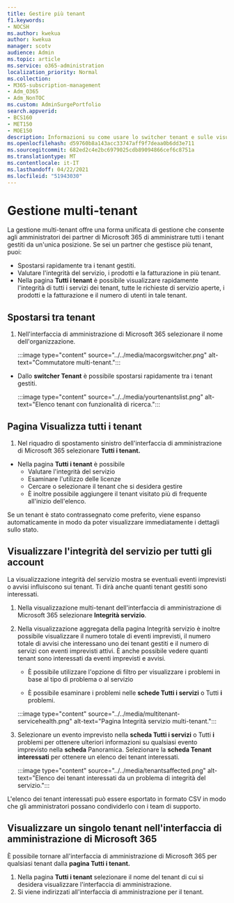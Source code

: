```yaml
---
title: Gestire più tenant
f1.keywords:
- NOCSH
ms.author: kwekua
author: kwekua
manager: scotv
audience: Admin
ms.topic: article
ms.service: o365-administration
localization_priority: Normal
ms.collection:
- M365-subscription-management
- Adm_O365
- Adm_NonTOC
ms.custom: AdminSurgePortfolio
search.appverid:
- BCS160
- MET150
- MOE150
description: Informazioni su come usare lo switcher tenant e sulle visualizzazioni multi-tenant.
ms.openlocfilehash: d59760b8a143acc33747aff9f7deaa0b6dd3e711
ms.sourcegitcommit: 682ed2c4e2bc6979025cdb89094866cef6c8751a
ms.translationtype: MT
ms.contentlocale: it-IT
ms.lasthandoff: 04/22/2021
ms.locfileid: "51943030"
---
```

# <a name="multi-tenant-management"></a>Gestione multi-tenant

La gestione multi-tenant offre una forma unificata di gestione che consente agli amministratori dei partner di Microsoft 365 di amministrare tutti i tenant gestiti da un'unica posizione. Se sei un partner che gestisce più tenant, puoi:

- Spostarsi rapidamente tra i tenant gestiti.
- Valutare l'integrità del servizio, i prodotti e la fatturazione in più tenant.
- Nella pagina **Tutti i tenant** è possibile visualizzare rapidamente l'integrità di tutti i servizi dei tenant, tutte le richieste di servizio aperte, i prodotti e la fatturazione e il numero di utenti in tale tenant.

## <a name="move-between-tenants"></a>Spostarsi tra tenant

1. Nell'interfaccia di amministrazione di Microsoft 365 selezionare il nome dell'organizzazione.

    :::image type="content" source="../../media/macorgswitcher.png" alt-text="Commutatore multi-tenant.":::

- Dallo **switcher Tenant** è possibile spostarsi rapidamente tra i tenant gestiti.

    :::image type="content" source="../../media/yourtenantslist.png" alt-text="Elenco tenant con funzionalità di ricerca.":::

## <a name="view-all-tenants-page"></a>Pagina Visualizza tutti i tenant

1. Nel riquadro di spostamento sinistro dell'interfaccia di amministrazione di Microsoft 365 selezionare **Tutti i tenant.**
- Nella pagina **Tutti i tenant** è possibile
  - Valutare l'integrità del servizio
  - Esaminare l'utilizzo delle licenze
  - Cercare o selezionare il tenant che si desidera gestire
  - È inoltre possibile aggiungere il tenant visitato più di frequente all'inizio dell'elenco.

Se un tenant è stato contrassegnato come preferito, viene espanso automaticamente in modo da poter visualizzare immediatamente i dettagli sullo stato.

## <a name="view-service-health-for-all-accounts"></a>Visualizzare l'integrità del servizio per tutti gli account

La visualizzazione integrità del servizio mostra se eventuali eventi imprevisti o avvisi influiscono sui tenant. Ti dirà anche quanti tenant gestiti sono interessati.

1. Nella visualizzazione multi-tenant dell'interfaccia di amministrazione di Microsoft 365 selezionare **Integrità servizio**.
2. Nella  visualizzazione aggregata della pagina Integrità servizio è inoltre possibile visualizzare il numero totale di eventi imprevisti, il numero totale di avvisi che interessano uno dei tenant gestiti e il numero di servizi con eventi imprevisti attivi. È anche possibile vedere quanti tenant sono interessati da eventi imprevisti e avvisi.

    - È possibile utilizzare l'opzione di filtro per visualizzare i problemi in base al tipo di problema o al servizio

    - È possibile esaminare i problemi nelle **schede Tutti i servizi** o Tutti **i** problemi.

    :::image type="content" source="../../media/multitenant-servicehealth.png" alt-text="Pagina Integrità servizio multi-tenant.":::
1. Selezionare un evento imprevisto nella **scheda Tutti i servizi** o Tutti **i** problemi per ottenere ulteriori informazioni su qualsiasi evento imprevisto nella **scheda** Panoramica. Selezionare la **scheda Tenant interessati** per ottenere un elenco dei tenant interessati.

    :::image type="content" source="../../media/tenantsaffected.png" alt-text="Elenco dei tenant interessati da un problema di integrità del servizio.":::

L'elenco dei tenant interessati può essere esportato in formato CSV in modo che gli amministratori possano condividerlo con i team di supporto.

## <a name="view-a-single-tenant-in-the-microsoft-365-admin-center"></a>Visualizzare un singolo tenant nell'interfaccia di amministrazione di Microsoft 365

È possibile tornare all'interfaccia di amministrazione di Microsoft 365 per qualsiasi tenant dalla **pagina Tutti i tenant.**

1. Nella pagina **Tutti i tenant** selezionare il nome del tenant di cui si desidera visualizzare l'interfaccia di amministrazione.
2. Si viene indirizzati all'interfaccia di amministrazione per il tenant.